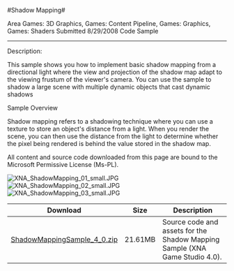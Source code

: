 #Shadow Mapping#

Area
Games: 3D Graphics, Games: Content Pipeline, Games: Graphics, Games: Shaders
Submitted
8/29/2008
Code Sample

---

Description:

This sample shows you how to implement basic shadow mapping from a directional light where the view and projection of the shadow map adapt to the viewing frustum of the viewer's camera. You can use the sample to shadow a large scene with multiple dynamic objects that cast dynamic shadows

Sample Overview

Shadow mapping refers to a shadowing technique where you can use a texture to store an object's distance from a light. When you render the scene, you can then use the distance from the light to determine whether the pixel being rendered is behind the value stored in the shadow map.

All content and source code downloaded from this page are bound to the Microsoft Permissive License (Ms-PL).


		
![XNA_ShadowMapping_01_small.JPG](https://github.com/DDReaper/XNAGameStudio/blob/master/Images/XNA_ShadowMapping_01_small.JPG)![XNA_ShadowMapping_02_small.JPG](https://github.com/DDReaper/XNAGameStudio/blob/master/Images/XNA_ShadowMapping_02_small.JPG)![XNA_ShadowMapping_03_small.JPG](https://github.com/DDReaper/XNAGameStudio/blob/master/Images/XNA_ShadowMapping_03_small.JPG)
 

 
Download | Size | Description
---|---|---|
[ShadowMappingSample_4_0.zip](https://github.com/DDReaper/XNAGameStudio/blob/master/Samples/ShadowMappingSample_4_0.zip?raw=true) | 21.61MB | Source code and assets for the Shadow Mapping Sample (XNA Game Studio 4.0). 